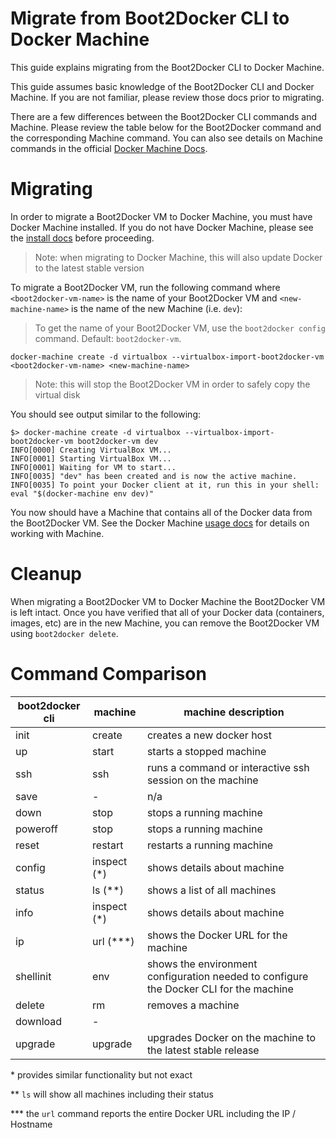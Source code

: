 # Migrate from Boot2Docker CLI to Docker Machine

This guide explains migrating from the Boot2Docker CLI to Docker Machine.

This guide assumes basic knowledge of the Boot2Docker CLI and Docker Machine.  If you are not familiar, please review those docs prior to migrating.

There are a few differences between the Boot2Docker CLI commands and Machine.  Please review the table below for the Boot2Docker command and the corresponding Machine command.  You can also see details on Machine commands in the official [Docker Machine Docs](http://docs.docker.com/machine/#subcommands).

# Migrating

In order to migrate a Boot2Docker VM to Docker Machine, you must have Docker Machine installed.  If you do not have Docker Machine, please see the [install docs](http://docs.docker.com/machine/#installation) before proceeding.

> Note: when migrating to Docker Machine, this will also update Docker to the latest stable version

To migrate a Boot2Docker VM, run the following command where `<boot2docker-vm-name>` is the name of your Boot2Docker VM and `<new-machine-name>` is the name of the new Machine (i.e. `dev`):

> To get the name of your Boot2Docker VM, use the `boot2docker config` command.  Default: `boot2docker-vm`.

    docker-machine create -d virtualbox --virtualbox-import-boot2docker-vm <boot2docker-vm-name> <new-machine-name>

> Note: this will stop the Boot2Docker VM in order to safely copy the virtual disk

You should see output similar to the following:

    $> docker-machine create -d virtualbox --virtualbox-import-boot2docker-vm boot2docker-vm dev
    INFO[0000] Creating VirtualBox VM...
    INFO[0001] Starting VirtualBox VM...
    INFO[0001] Waiting for VM to start...
    INFO[0035] "dev" has been created and is now the active machine.
    INFO[0035] To point your Docker client at it, run this in your shell: eval "$(docker-machine env dev)"

You now should have a Machine that contains all of the Docker data from the Boot2Docker VM.  See the Docker Machine [usage docs](http://docs.docker.com/machine/#getting-started-with-docker-machine-using-a-local-vm) for details on working with Machine.

# Cleanup

When migrating a Boot2Docker VM to Docker Machine the Boot2Docker VM is left intact.  Once you have verified that all of your Docker data (containers, images, etc) are in the new Machine, you can remove the Boot2Docker VM using `boot2docker delete`.

# Command Comparison

| boot2docker cli | machine     | machine description                                                                    |
| --------------- | ----------- | -------------------------------------------------------------------------------------- |
| init            | create      | creates a new docker host                                                              |
| up              | start       | starts a stopped machine                                                               |
| ssh             | ssh         | runs a command or interactive ssh session on the machine                               |
| save            | -           | n/a                                                                                    |
| down            | stop        | stops a running machine                                                                |
| poweroff        | stop        | stops a running machine                                                                |
| reset           | restart     | restarts a running machine                                                             |
| config          | inspect (*) | shows details about machine                                                            |
| status          | ls (**)     | shows a list of all machines                                                           |
| info            | inspect (*) | shows details about machine                                                            |
| ip              | url (***)   | shows the Docker URL for the machine                                                   |
| shellinit       | env         | shows the environment configuration needed to configure the Docker CLI for the machine |
| delete          | rm          | removes a machine                                                                      |
| download        | -           |                                                                                        |
| upgrade         | upgrade     | upgrades Docker on the machine to the latest stable release                            |

\* provides similar functionality but not exact

** `ls` will show all machines including their status

*** the `url` command reports the entire Docker URL including the IP / Hostname
